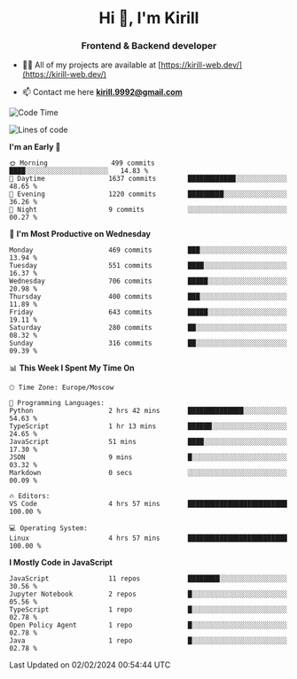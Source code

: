 <h1 align="center">Hi 👋, I'm Kirill</h1>
<h3 align="center">Frontend & Backend developer</h3>

- 👨‍💻 All of my projects are available at [https://kirill-web.dev/](https://kirill-web.dev/)

- 📫 Contact me here **kirill.9992@gmail.com**











<!--START_SECTION:waka-->
![Code Time](http://img.shields.io/badge/Code%20Time-1%2C643%20hrs%2019%20mins-blue)

![Lines of code](https://img.shields.io/badge/From%20Hello%20World%20I%27ve%20Written-4.2%20million%20lines%20of%20code-blue)

**I'm an Early 🐤** 

```text
🌞 Morning                499 commits         ████░░░░░░░░░░░░░░░░░░░░░   14.83 % 
🌆 Daytime                1637 commits        ████████████░░░░░░░░░░░░░   48.65 % 
🌃 Evening                1220 commits        █████████░░░░░░░░░░░░░░░░   36.26 % 
🌙 Night                  9 commits           ░░░░░░░░░░░░░░░░░░░░░░░░░   00.27 % 
```
📅 **I'm Most Productive on Wednesday** 

```text
Monday                   469 commits         ███░░░░░░░░░░░░░░░░░░░░░░   13.94 % 
Tuesday                  551 commits         ████░░░░░░░░░░░░░░░░░░░░░   16.37 % 
Wednesday                706 commits         █████░░░░░░░░░░░░░░░░░░░░   20.98 % 
Thursday                 400 commits         ███░░░░░░░░░░░░░░░░░░░░░░   11.89 % 
Friday                   643 commits         █████░░░░░░░░░░░░░░░░░░░░   19.11 % 
Saturday                 280 commits         ██░░░░░░░░░░░░░░░░░░░░░░░   08.32 % 
Sunday                   316 commits         ██░░░░░░░░░░░░░░░░░░░░░░░   09.39 % 
```


📊 **This Week I Spent My Time On** 

```text
🕑︎ Time Zone: Europe/Moscow

💬 Programming Languages: 
Python                   2 hrs 42 mins       ██████████████░░░░░░░░░░░   54.63 % 
TypeScript               1 hr 13 mins        ██████░░░░░░░░░░░░░░░░░░░   24.65 % 
JavaScript               51 mins             ████░░░░░░░░░░░░░░░░░░░░░   17.30 % 
JSON                     9 mins              █░░░░░░░░░░░░░░░░░░░░░░░░   03.32 % 
Markdown                 0 secs              ░░░░░░░░░░░░░░░░░░░░░░░░░   00.09 % 

🔥 Editors: 
VS Code                  4 hrs 57 mins       █████████████████████████   100.00 % 

💻 Operating System: 
Linux                    4 hrs 57 mins       █████████████████████████   100.00 % 
```

**I Mostly Code in JavaScript** 

```text
JavaScript               11 repos            ████████░░░░░░░░░░░░░░░░░   30.56 % 
Jupyter Notebook         2 repos             █░░░░░░░░░░░░░░░░░░░░░░░░   05.56 % 
TypeScript               1 repo              █░░░░░░░░░░░░░░░░░░░░░░░░   02.78 % 
Open Policy Agent        1 repo              █░░░░░░░░░░░░░░░░░░░░░░░░   02.78 % 
Java                     1 repo              █░░░░░░░░░░░░░░░░░░░░░░░░   02.78 % 
```




 Last Updated on 02/02/2024 00:54:44 UTC
<!--END_SECTION:waka-->
